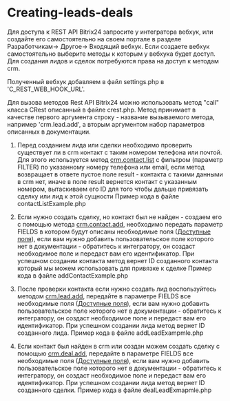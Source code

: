# Creating-leads-deals

Для доступа к REST API Bitrix24 запросите у интегратора вебхук, или создайте его самостоятельно на своем портале в разделе Разработчикам-> Другое-> Входящий вебхук.
Если создаете вебхук самостоятельно выберите методы к которым у вебхука будет доступ. Для создания лидов и сделок потребуются права на доступ к методам crm.

Полученный вебхук добавляем в файл settings.php в 'C_REST_WEB_HOOK_URL'.

Для вызова методов Rest API Bitrix24 можно использовать метод "call" класса CRest описанный в файле crest.php. Метод принимает в качестве первого аргумента строку - название вызываемого метода, например 'crm.lead.add', а вторым аргументом набор параметров описанных в документации. 

1) Перед созданием лида или сделки необходимо проверить существует ли в crm контакт с таким номером телефона или почтой.
Для этого используется метод [crm.contact.list](https://dev.1c-bitrix.ru/rest_help/crm/contacts/crm_contact_list.php) с фильтром (параметр FILTER) по указанному номеру телефона или email, если метод возвращает в ответе пустое поле result - контакта с такими данными в crm нет, иначе в поле result вернется контакт с указанным номером, вытаскиваем его ID для того чтобы дальше привязать сделку или лид к этой сущности
Пример кода в файле contactListExample.php

2) Если нужно создать сделку, но контакт был не найден - создаем его с помощью метода [crm.contact.add](https://dev.1c-bitrix.ru/rest_help/crm/contacts/crm_contact_add.php), необходимо передать параметр FIELDS в котором будут описаны необходимые поля ([Доступные поля](https://dev.1c-bitrix.ru/rest_help/crm/contacts/crm_contact_fields.php)), если вам нужно добавить пользовательское поле которого нет в документации - обратитесь к интегратору, он создаст необходимое поле и передаст вам его идентификатор.
При успешном создании контакта метод вернет ID созданного контакта который мы можем использовать для привязке к сделке
Пример кода в файле addContactExample.php

3) После проверки контакта если нужно создать лид воспользуйтесь методом [crm.lead.add](https://dev.1c-bitrix.ru/rest_help/crm/leads/crm_lead_add.php), передайте в параметре FIELDS все необходимые поля ([Доступные поля](https://dev.1c-bitrix.ru/rest_help/crm/leads/crm_lead_fields.php)), если вам нужно добавить пользовательское поле которого нет в документации - обратитесь к интегратору, он создаст необходимое поле и передаст вам его идентификатор.
При успешном создании лида метод вернет ID созданного лида.
Пример кода в файле addLeadExampmle.php

4) Если контакт был найден в crm или создан можем создать сделку с помощью [crm.deal.add](https://dev.1c-bitrix.ru/rest_help/crm/cdeals/crm_deal_add.php), передайте в параметре FIELDS все необходимые поля ([Доступные поля](https://dev.1c-bitrix.ru/rest_help/crm/cdeals/crm_deal_fields.php)), если вам нужно добавить пользовательское поле которого нет в документации - обратитесь к интегратору, он создаст необходимое поле и передаст вам его идентификатор.
При успешном создании лида метод вернет ID созданного сделки.
Пример кода в файле dealLeadExmapmle.php
